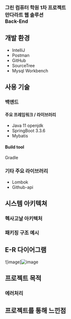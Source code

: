 ### 그린 컴퓨터 학원 1차 프로젝트<br/>만다라트 웹 솔루션<br/>Back-End


## 개발 환경
- IntelliJ
- Postman
- GitHub
- SourceTree
- Mysql Workbench

## 사용 기술
### 백엔드
#### 주요 프레임워크 / 라이브러리
- Java 11 openjdk
- SpringBoot 3.3.6
- Mybatis

#### Build tool
Gradle

### 기타 주요 라이브러리
- Lombok
- Github-api

## 시스템 아키텍쳐


### 헥사고날 아키텍처


### 패키징 구조 예시


## E-R 다이어그램
![image]![image](https://github.com/user-attachments/assets/b0e7ce5b-b1ee-4d3b-8c00-0d62bad20bc6)


## 프로젝트 목적

### 에러처리

## 프로젝트를 통해 느낀점



